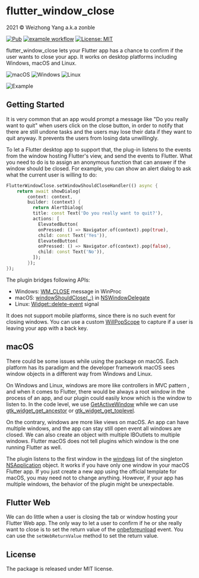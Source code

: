 # flutter_window_close

2021 © Weizhong Yang a.k.a zonble

[![Pub](https://img.shields.io/pub/v/flutter_window_close.svg)](https://pub.dartlang.org/packages/flutter_window_close) [![example workflow](https://github.com/zonble/flutter_window_close/actions/workflows/ci.yaml/badge.svg)](https://github.com/zonble/flutter_window_close/actions) [![License: MIT](https://img.shields.io/badge/License-MIT-yellow.svg)](https://github.com/zonble/flutter_window_close/blob/main/LICENSE)

flutter_window_close lets your Flutter app has a chance to confirm if the user
wants to close your app. It works on desktop platforms including Windows, macOS
and Linux.

![macOS](https://img.shields.io/badge/mac%20os-000000?style=for-the-badge&logo=macos&logoColor=F0F0F0)
![Windows](https://img.shields.io/badge/Windows-0078D6?style=for-the-badge&logo=windows&logoColor=white)
![Linux](https://img.shields.io/badge/Linux-FCC624?style=for-the-badge&logo=linux&logoColor=black)

![Example](https://raw.githubusercontent.com/zonble/flutter_window_close/main/close.gif)

## Getting Started

It is very common that an app would prompt a message like "Do you really want to
quit" when users click on the close button, in order to notify that there are
still undone tasks and the users may lose their data if they want to quit
anyway. It prevents the users from losing data unwillingly.

To let a Flutter desktop app to support that, the plug-in listens to the events
from the window hosting Flutter's view, and send the events to Flutter. What you
need to do is to assign an anonymous function that can answer if the window
should be closed. For example, you can show an alert dialog to ask what the
current user is willing to do:

```dart
FlutterWindowClose.setWindowShouldCloseHandler(() async {
    return await showDialog(
        context: context,
        builder: (context) {
          return AlertDialog(
          title: const Text('Do you really want to quit?'),
          actions: [
            ElevatedButton(
            onPressed: () => Navigator.of(context).pop(true),
            child: const Text('Yes')),
            ElevatedButton(
            onPressed: () => Navigator.of(context).pop(false),
            child: const Text('No')),
          ]);
        });
});
```

The plugin bridges following APIs:

- Windows:
  [WM_CLOSE](https://docs.microsoft.com/en-us/windows/win32/winmsg/wm-close)
  message in WinProc
- macOS:
  [windowShouldClose(\_:)](https://developer.apple.com/documentation/appkit/nswindowdelegate/1419380-windowshouldclose)
  in
  [NSWindowDelegate](https://developer.apple.com/documentation/appkit/nswindowdelegate)
- Linux:
  [Widget::delete-event](https://docs.gtk.org/gtk3/signal.Widget.delete-event.html)
  signal

It does not support mobile platforms, since there is no such event for closing
windows. You can use a custom
[WillPopScope](https://api.flutter.dev/flutter/widgets/WillPopScope-class.html)
to capture if a user is leaving your app with a back key.

## macOS

There could be some issues while using the package on macOS. Each platform has
its paradigm and the developer framework macOS sees window objects in a
different way from Windows and Linux.

On Windows and Linux, windows are more like controllers in MVC pattern , and
when it comes to Flutter, there would be always a root window in the process of
an app, and our plugin could easily know which is the window to listen to. In
the code level, we use
[GetActiveWindow](https://docs.microsoft.com/windows/win32/api/winuser/nf-winuser-getactivewindow)
while we can use
[gtk_widget_get_ancestor](https://people.gnome.org/~shaunm/girdoc/C/Gtk.Widget.get_ancestor.html)
or
[gtk_widget_get_toplevel](https://people.gnome.org/~shaunm/girdoc/C/Gtk.Widget.get_toplevel.html).

On the contrary, windows are more like views on macOS. An app can have multiple
windows, and the app can stay still open event all windows are closed. We can
also create an object with multiple IBOutlets to multiple windows. Flutter macOS
does not tell plugins which window is the one running Flutter as well.

The plugin listens to the first window in the
[windows](https://developer.apple.com/documentation/appkit/nsapplication/1428402-windows)
list of the singleton
[NSApplication](https://developer.apple.com/documentation/appkit/nsapplication)
object. It works if you have only one window in your macOS Flutter app. If you
just create a new app using the official template for macOS, you may need not to
change anything. However, if your app has multiple windows, the behavior of the
plugin might be unexpectable.

## Flutter Web

We can do little when a user is closing the tab or window hosting your Flutter
Web app. The only way to let a user to confirm if he or she really want to close
is to set the return value of the
[onbeforeunload](https://developer.mozilla.org/docs/Web/API/WindowEventHandlers/onbeforeunload)
event. You can use the `setWebReturnValue` method to set the return value.

## License

The package is released under MIT license.
